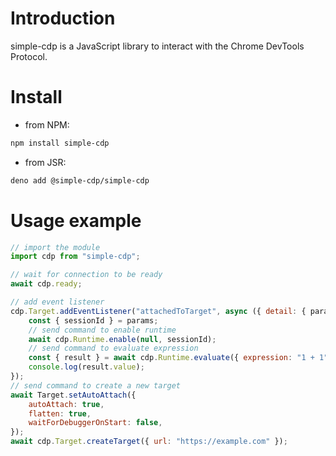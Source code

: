 # Introduction

simple-cdp is a JavaScript library to interact with the Chrome DevTools Protocol.

# Install

- from NPM:

```sh
npm install simple-cdp
```

- from JSR:

```sh
deno add @simple-cdp/simple-cdp
```

# Usage example

```js
// import the module
import cdp from "simple-cdp";

// wait for connection to be ready
await cdp.ready;

// add event listener
cdp.Target.addEventListener("attachedToTarget", async ({ detail: { params } }) => {
    const { sessionId } = params;
    // send command to enable runtime
    await cdp.Runtime.enable(null, sessionId);
    // send command to evaluate expression
    const { result } = await cdp.Runtime.evaluate({ expression: "1 + 1" }, sessionId);
    console.log(result.value);
});
// send command to create a new target
await Target.setAutoAttach({
    autoAttach: true,
    flatten: true,
    waitForDebuggerOnStart: false,
});
await cdp.Target.createTarget({ url: "https://example.com" });
```